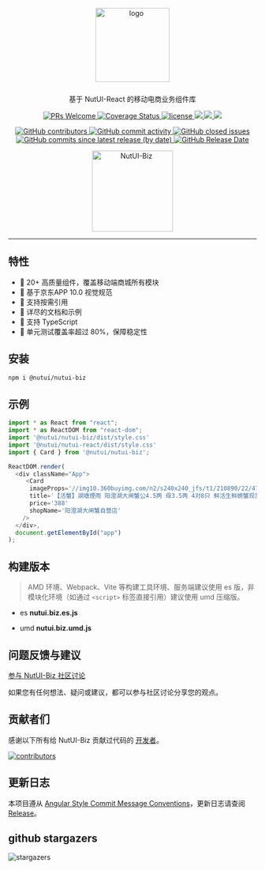 
<p align="center">
    <img alt="logo" src="https://storage.360buyimg.com/nutui/nutui-biz/3x/0.0.8/logo-biz-red.676f7cb0.png" width="150" style="margin-bottom: 10px;">
</p>

<p align="center">基于 NutUI-React 的移动电商业务组件库</p>

<p align="center">
    <a href="http://makeapullrequest.com">
    <img src="https://img.shields.io/badge/PRs-welcome-brightgreen.svg?style=flat-square" alt="PRs Welcome">
  </a>
    <a href="https://github.com/jdf2e/nutui-biz">
    <img src="https://coveralls.io/repos/github/jdf2e/nutui/badge.svg?branch=master" alt="Coverage Status" />
    </a>
    <a href="https://github.com/jdf2e/nutui-biz">
    <img src="https://img.shields.io/npm/l/@nutui/nutui-biz.svg" alt="license"/>
    </a>
    <a href="https://www.npmjs.com/package/@nutui/nutui">
    <img src="https://img.shields.io/npm/v/@nutui/nutui-biz.svg?style=flat-square">
    </a>
    <a href="https://www.npmjs.com/package/@nutui/nutui">
    <img src="https://img.shields.io/npm/dt/@nutui/nutui-biz.svg?style=flat-square">
    </a>
    <a href="https://travis-ci.org/jdf2e/nutui">
    <img src="https://img.shields.io/travis/jdf2e/nutui-biz.svg?style=flat-square">
    </a>  

</p>
<p align="center">
    <a href="https://github.com/jdf2e/nutui-biz">
    <img src="https://img.shields.io/github/contributors/jdf2e/nutui-biz" alt="GitHub contributors">
    </a>  
    <a href="https://github.com/jdf2e/nutui-biz">
    <img src="https://img.shields.io/github/commit-activity/w/jdf2e/nutui-biz" alt="GitHub commit activity">
    </a>
    <a href="https://github.com/jdf2e/nutui-biz">
    <img src="https://img.shields.io/github/issues-closed/jdf2e/nutui-biz" alt="GitHub closed issues">
    </a>  
    <a href="https://github.com/jdf2e/nutui-biz">
    <img src="https://img.shields.io/github/commits-since/jdf2e/nutui/latest/v4" alt="GitHub commits since latest release (by date)">
    </a>
    <a href="https://github.com/jdf2e/nutui-biz">
    <img src="https://img.shields.io/github/release-date/jdf2e/nutui" alt="GitHub Release Date">
  </a>
</p>

<p align="center">
   <img src="https://img11.360buyimg.com/imagetools/jfs/t1/125392/15/36236/3450/6422d3fcF3af86473/e103f55da277a200.png" width="164" alt="NutUI-Biz" />
</p>

---

##  特性

* 🚀 20+ 高质量组件，覆盖移动端商城所有模块
* 📖 基于京东APP 10.0 视觉规范
* 🍭 支持按需引用
* 📖 详尽的文档和示例
* 💪 支持 TypeScript
* 🍭 单元测试覆盖率超过 80%，保障稳定性

## 安装

```bash
npm i @nutui/nutui-biz
```

## 示例

```js
import * as React from "react";
import * as ReactDOM from "react-dom";
import '@nutui/nutui-biz/dist/style.css'
import '@nutui/nutui-react/dist/style.css'
import { Card } from '@nutui/nutui-biz';

ReactDOM.render(
  <div className="App">
     <Card
      imageProps='//img10.360buyimg.com/n2/s240x240_jfs/t1/210890/22/4728/163829/6163a590Eb7c6f4b5/6390526d49791cb9.jpg!q70.jpg'
      title='【活蟹】湖塘煙雨 阳澄湖大闸蟹公4.5两 母3.5两 4对8只 鲜活生鲜螃蟹现货水产礼盒海鲜水'
      price='388'
      shopName='阳澄湖大闸蟹自营店'
    />
  </div>,
  document.getElementById("app")
);
```

## 构建版本

> AMD 环境、Webpack、Vite 等构建工具环境、服务端建议使用 es 版，非模块化环境（如通过 `<script>` 标签直接引用）建议使用 umd 压缩版。

* es **nutui.biz.es.js**

* umd **nutui.biz.umd.js**

## 问题反馈与建议

[参与 NutUI-Biz 社区讨论](https://github.com/jdf2e/nutui-biz/discussions)

如果您有任何想法、疑问或建议，都可以参与社区讨论分享您的观点。

## 贡献者们

感谢以下所有给 NutUI-Biz 贡献过代码的 [开发者](https://github.com/jdf2e/nutui-biz/graphs/contributors)。

<a href="https://github.com/jdf2e/nutui-biz/graphs/contributors">
  <img src="https://opencollective.com/nutui-biz/contributors.svg?width=890&button=false" alt="contributors">
</a>


<!-- ## Stargazers  -->

<!-- [![Stargazers repo roster for @jdf2e/nutui](https://reporoster.com/stars/jdf2e/nutui)](https://github.com/jdf2e/nutui/stargazers) -->

<!-- ## Forkers

[![Forkers repo roster for @jdf2e/nutui](https://reporoster.com/forks/jdf2e/nutui)](https://github.com/jdf2e/nutui/network/members) -->


<!-- ## 开发计划

[Milestones](https://github.com/jdf2e/nutui/projects) -->

## 更新日志

本项目遵从 [Angular Style Commit Message Conventions](https://gist.github.com/stephenparish/9941e89d80e2bc58a153)，更新日志请查阅 [Release](https://github.com/jdf2e/nutui-biz/releases)。

## github stargazers 

![stargazers](https://starchart.cc/jdf2e/nutui-biz.svg)

